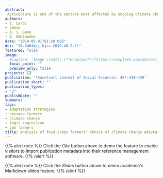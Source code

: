 ```yaml
---
abstract: 
 Agriculture is one of the sectors most affected by ongoing climate change and as a result, farmers are using various adaptation strategies to cope with the impact of climate change in order to increase productivity. This study investigated the factors influencing the choice of a particular adaptation strategy by cassava and yam farmers in Kwara State, Nigeria. Primary data used for the study were obtained using a multi stage sampling technique. A structured questionnaire was administered to a sample of 150 randomly selected cassava and yam farmers in 12 villages in the study area. Descriptive statistics, a logit model, and the STATA computer program were used to analyze the data. The results showed that farmers have adopted diverse strategies such as changing planting dates, planting early maturing varieties and drought-tolerant varieties to deal with the impact of climate change. The results of the binary logit analysis showed that age of household head, household size, level of formal education, farm size, amount of rainfall, length of rainy season, awareness of climate change, member of farmers association, access to weather information, access to credit facilities, and number of strategies used, influenced the choice of at least two adaptation strategies. The study, therefore, recommended that government policies should be geared toward creating revenue-generating channels, strengthening the institutions that provide access to farm credit, making improved seed readily available, and providing extension services.
authors:
- I. Larbi
- admin
- A. S. Gana
- A. Okhimamhe
date: "2019-05-01T01:00:00Z"
doi: "10.34044/j.kjss.2019.40.2.11"
featured: false
image:
  #caption: 'Image credit: [**Unsplash**](https://unsplash.com/photos/jdD8gXaTZsc)'
  focal_point: ""
  preview_only: false
projects: []
publication: '*Kasetsart Journal of Social Sciences. 40*:434–439'
publication_short: ""
publication_types:
- "2"
publishDate: ""
summary: .
tags:
- adaptation strategies
- cassava farmers
- climate change
- logit regression
- yam farmers
title: Analysis of food crops farmers' choice of climate change adaptation strategies in Kwara State, Nigeria
---
```

{{% alert note %}}
Click the *Cite* button above to demo the feature to enable visitors to import publication metadata into their reference management software.
{{% /alert %}}

{{% alert note %}}
Click the *Slides* button above to demo academia's Markdown slides feature.
{{% /alert %}}
